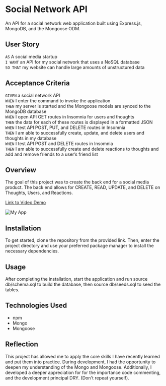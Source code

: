 # Social Network API
An API for a social network web application built using Express.js, MongoDB, and the Mongoose ODM. 

## User Story 
`AS` A social media startup <br>
`I WANT` an API for my social network that uses a NoSQL database <br>
`SO THAT` my website can handle large amounts of unstructured data <br>

## Acceptance Criteria
`GIVEN` a social network API <br>
`WHEN` I enter the command to invoke the application <br>
`THEN` my server is started and the Mongoose models are synced to the MongoDB database <br>
`WHEN` I open API GET routes in Insomnia for users and thoughts <br>
`THEN` the data for each of these routes is displayed in a formatted JSON <br>
`WHEN` I test API POST, PUT, and DELETE routes in Insomnia <br>
`THEN` I am able to successfully create, update, and delete users and thoughts in my database <br>
`WHEN` I test API POST and DELETE routes in Insomnia <br>
`THEN` I am able to successfully create and delete reactions to thoughts and add and remove friends to a user’s friend list

## Overview
The goal of this project was to create the back end for a social media product. The back end allows for CREATE, READ, UPDATE, and DELETE on Thoughts, Users, and Reactions.

[Link to Video Demo](https://www.youtube.com/watch?v=LWdSJ6Nk7zY&ab_channel=BryanBickel)

![My App](https://github.com/briimcfly/potential-couscous/assets/7972240/c856a440-2d13-47fe-9bf0-df5d6c4fc442)


## Installation
To get started, clone the repository from the provided link. Then, enter the project directory and use your preferred package manager to install the necessary dependencies.

## Usage
After completing the installation, start the application and run source db/schema.sql to build the database, then source db/seeds.sql to seed the tables.

## Technologies Used
* npm
* Mongo
* Mongoose

## Reflection
This project has allowed me to apply the core skills I have recently learned and put them into practice. During development, I had the opportunity to deepen my understanding of the Mongo and Mongoose. Additionally, I developed a deeper appreciation for for the importance code commenting, and the development principal DRY. (Don't repeat yourself).
